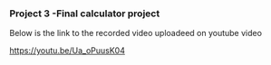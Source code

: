 ### Project 3 -Final calculator project


Below is the link to the recorded video uploadeed on  youtube video 

https://youtu.be/Ua_oPuusK04
